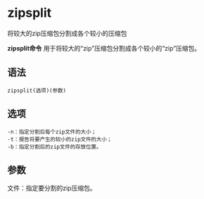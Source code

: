# zipsplit

将较大的zip压缩包分割成各个较小的压缩包


**zipsplit命令** 用于将较大的“zip”压缩包分割成各个较小的“zip”压缩包。

##  语法

```
zipsplit(选项)(参数)
```

##  选项

```
-n：指定分割后每个zip文件的大小；
-t：报告将要产生的较小的zip文件的大小；
-b：指定分割后的zip文件的存放位置。
```

##  参数

文件：指定要分割的zip压缩包。


